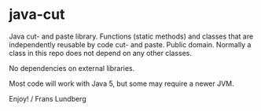 # java-cut

Java cut- and paste library. Functions (static methods) and classes that are 
independently reusable by code cut- and paste. Public domain.
Normally a class in this repo does not depend on any other classes.

No dependencies on external libraries.

Most code will work with Java 5, but some may require a newer JVM.

Enjoy! / Frans Lundberg
